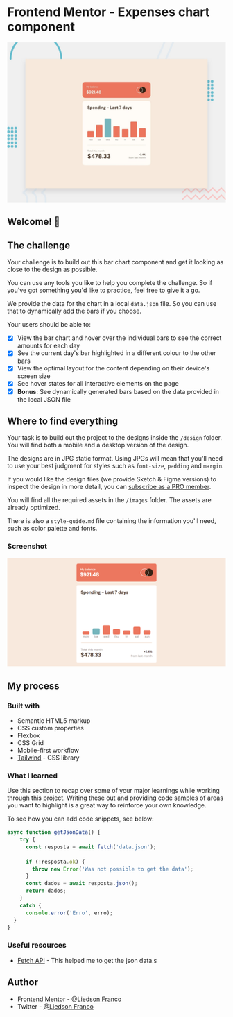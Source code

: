 # Frontend Mentor - Expenses chart component

![Design preview for the Expenses chart component coding challenge](./design/desktop-preview.jpg)

## Welcome! 👋

## The challenge

Your challenge is to build out this bar chart component and get it looking as close to the design as possible.

You can use any tools you like to help you complete the challenge. So if you've got something you'd like to practice, feel free to give it a go.

We provide the data for the chart in a local `data.json` file. So you can use that to dynamically add the bars if you choose.

Your users should be able to:

- [x] View the bar chart and hover over the individual bars to see the correct amounts for each day
- [x] See the current day's bar highlighted in a different colour to the other bars
- [x] View the optimal layout for the content depending on their device's screen size
- [x] See hover states for all interactive elements on the page
- [x] **Bonus**: See dynamically generated bars based on the data provided in the local JSON file

## Where to find everything

Your task is to build out the project to the designs inside the `/design` folder. You will find both a mobile and a desktop version of the design. 

The designs are in JPG static format. Using JPGs will mean that you'll need to use your best judgment for styles such as `font-size`, `padding` and `margin`. 

If you would like the design files (we provide Sketch & Figma versions) to inspect the design in more detail, you can [subscribe as a PRO member](https://www.frontendmentor.io/pro).

You will find all the required assets in the `/images` folder. The assets are already optimized.

There is also a `style-guide.md` file containing the information you'll need, such as color palette and fonts.

### Screenshot

![](screenshots/Screenshot.png)

## My process

### Built with

- Semantic HTML5 markup
- CSS custom properties
- Flexbox
- CSS Grid
- Mobile-first workflow
- [Tailwind](https://tailwindcss.com/) - CSS library

### What I learned

Use this section to recap over some of your major learnings while working through this project. Writing these out and providing code samples of areas you want to highlight is a great way to reinforce your own knowledge.

To see how you can add code snippets, see below:

```js
async function getJsonData() {
    try {
      const resposta = await fetch('data.json');

      if (!resposta.ok) {
        throw new Error('Was not possible to get the data');
      }
      const dados = await resposta.json();
      return dados;
    }
    catch {
      console.error('Erro', erro);
  }
}
```

### Useful resources

- [Fetch API](https://developer.mozilla.org/pt-BR/docs/Web/API/Fetch_API) - This helped me to get the json data.s

## Author
- Frontend Mentor - [@Liedson Franco](https://www.frontendmentor.io/profile/LiedsonFranco)
- Twitter - [@Liedson Franco](https://www.twitter.com/https://twitter.com/Liedson92163905)
